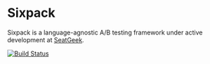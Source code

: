 Sixpack
=======

Sixpack is a language-agnostic A/B testing framework under active development at [SeatGeek](http://seatgeek.com/).

[![Build Status](https://travis-ci.org/seatgeek/sixpack.png)](https://travis-ci.org/seatgeek/sixpack)
